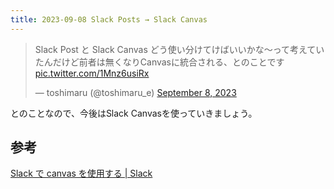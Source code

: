 ```yaml
---
title: 2023-09-08 Slack Posts → Slack Canvas
---
```


<blockquote class="twitter-tweet"><p lang="ja" dir="ltr">Slack Post と Slack Canvas どう使い分けてけばいいかな〜って考えていたんだけど前者は無くなりCanvasに統合される、とのことです <a href="https://t.co/1Mnz6usiRx">pic.twitter.com/1Mnz6usiRx</a></p>&mdash; toshimaru (@toshimaru_e) <a href="https://twitter.com/toshimaru_e/status/1700046649077461235?ref_src=twsrc%5Etfw">September 8, 2023</a></blockquote> <script async src="https://platform.twitter.com/widgets.js" charset="utf-8"></script>

とのことなので、今後はSlack Canvasを使っていきましょう。

## 参考

[Slack で canvas を使用する \| Slack](https://slack.com/intl/ja-jp/help/articles/203950418-Slack-%E3%81%A7-canvas-%E3%82%92%E4%BD%BF%E7%94%A8%E3%81%99%E3%82%8B)

